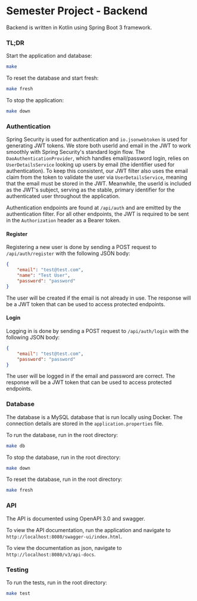 # Semester Project - Backend
Backend is written in Kotlin using Spring Boot 3 framework.

### TL;DR

Start the application and database:

```bash
make
```

To reset the database and start fresh:

```bash
make fresh
```

To stop the application:

```bash
make down
```

### Authentication
Spring Security is used for authentication and `io.jsonwebtoken` is used for generating JWT tokens. We store both userId and email in the JWT to work smoothly with Spring Security's standard login flow. The `DaoAuthenticationProvider`, which handles email/password login, relies on `UserDetailsService` looking up users by email (the identifier used for authentication). To keep this consistent, our JWT filter also uses the email claim from the token to validate the user via `UserDetailsService`, meaning that the email must be stored in the JWT. Meanwhile, the userId is included as the JWT's subject, serving as the stable, primary identifier for the authenticated user throughout the application.

Authentication endpoints are found at `/api/auth` and are emitted by the authentication filter. For all other endpoints, the JWT is required to be sent in the `Authorization` header as a Bearer token.

#### Register

Registering a new user is done by sending a POST request to `/api/auth/register` with the following JSON body:

```json
{
    "email": "test@test.com",
    "name": "Test User",
    "password": "password"
}
```

The user will be created if the email is not already in use. The response will be a JWT token that can be used to access protected endpoints.

#### Login

Logging in is done by sending a POST request to `/api/auth/login` with the following JSON body:

```json
{
    "email": "test@test.com",
    "password": "password"
}
```

The user will be logged in if the email and password are correct. The response will be a JWT token that can be used to access protected endpoints.

### Database

The database is a MySQL database that is run locally using Docker. The connection details are stored in the `application.properties` file.

To run the database, run in the root directory:

```bash
make db
```

To stop the database, run in the root directory:

```bash
make down
```

To reset the database, run in the root directory:

```bash
make fresh
```

### API

The API is documented using OpenAPI 3.0 and swagger.

To view the API documentation, run the application and navigate to `http://localhost:8080/swagger-ui/index.html`.

To view the documentation as json, navigate to `http://localhost:8080/v3/api-docs`.

### Testing

To run the tests, run in the root directory:

```bash
make test
```